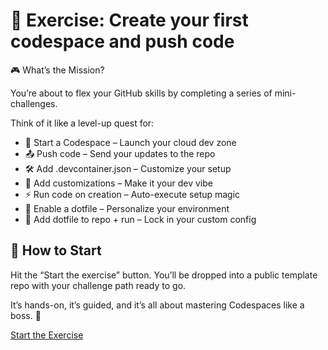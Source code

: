 # 🧭 Exercise: Create your first codespace and push code

🎮 What’s the Mission?

You’re about to flex your GitHub skills by completing a series of mini-challenges.

Think of it like a level-up quest for:

- 🚀 Start a Codespace – Launch your cloud dev zone
- 📤 Push code – Send your updates to the repo
- 🛠️ Add .devcontainer.json – Customize your setup
- 🎨 Add customizations – Make it your dev vibe
- ⚡ Run code on creation – Auto-execute setup magic
- 🧩 Enable a dotfile – Personalize your environment
- 📁 Add dotfile to repo + run – Lock in your custom config

## 🚀 How to Start

Hit the “Start the exercise” button.
You’ll be dropped into a public template repo with your challenge path ready to go.

It’s hands-on, it’s guided, and it’s all about mastering Codespaces like a boss. 💪

[Start the Exercise](https://github.com/skills/code-with-codespaces)






